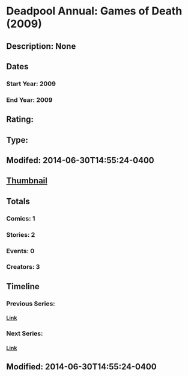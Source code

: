 # Deadpool Annual: Games of Death (2009)
## Description: None
## Dates
### Start Year: 2009
### End Year: 2009
## Rating: 
## Type: 
## Modifed: 2014-06-30T14:55:24-0400
## [Thumbnail](http://i.annihil.us/u/prod/marvel/i/mg/b/b0/4bb59b11e1ea4.jpg)
## Totals
### Comics: 1
### Stories: 2
### Events: 0
### Creators: 3
## Timeline
### Previous Series: 
#### [Link]()
### Next Series: 
#### [Link]()
## Modified: 2014-06-30T14:55:24-0400